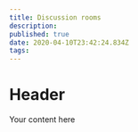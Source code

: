 ```yaml
---
title: Discussion rooms
description: 
published: true
date: 2020-04-10T23:42:24.834Z
tags: 
---
```


# Header
Your content here